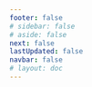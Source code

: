 ```yaml
---
footer: false
# sidebar: false
# aside: false
next: false
lastUpdated: false
navbar: false
# layout: doc
---
```


<script setup>
const chatPrompts = [
  // خدمات الأعمال (البلوك الأول)
  { id: "1", text: "تأسيس شركة في الإمارات", category: "business" },
  { id: "2", text: "تأسيس شركة Mainland", category: "business" },
  { id: "3", text: "تسجيل شركة في المنطقة Free Zone", category: "business" },
  { id: "4", text: "تأسيس شركة Offshore", category: "business" },
  { id: "5", text: "تأشيرة العمل الحر في الإمارات", category: "business" },
  { id: "6", text: "رخصة تجارية في دبي", category: "business" },
  { id: "7", text: "متطلبات الرخصة التجارية في الإمارات", category: "business" },
  { id: "23", text: "تأسيس الأعمال في الإمارات", category: "business" },
  { id: "24", text: "المناطق الحرة في دبي", category: "business" },
  { id: "25", text: "تسجيل الشركات في الإمارات", category: "business" },
  { id: "26", text: "تأشيرة العمل الحر في الإمارات", category: "business" },
  
  // التأشيرات والهجرة
  { id: "8", text: "طلب التأشيرة الذهبية الإماراتية", category: "visa" },
  { id: "9", text: "تأشيرة العمل الإماراتية", category: "visa" },
  { id: "10", text: "كفالة تأشيرة العائلة في الإمارات", category: "visa" },
  { id: "11", text: "متطلبات الفحص الطبي للتأشيرة", category: "visa" },
  { id: "12", text: "إجراءات تأشيرة الإقامة في الإمارات", category: "visa" },
  { id: "27", text: "متطلبات التأشيرة الإماراتية", category: "visa" },
  
  // القانونية والوثائق
  { id: "13", text: "طلب الهوية الإماراتية", category: "legal" },
  { id: "14", text: "تصديق الوثائق في الإمارات", category: "legal" },
  { id: "15", text: "الوكالة القانونية في الإمارات", category: "legal" },
  { id: "16", text: "مراجعة العقود التجارية في الإمارات", category: "legal" },
  { id: "40", text: "تجديد الهوية الإماراتية", category: "legal" },
  
  // الخدمات المالية
  { id: "17", text: "حساب مصرفي للشركات في الإمارات", category: "finance" },
  { id: "18", text: "التسجيل الضريبي في الإمارات (VAT)", category: "finance" },
  { id: "19", text: "خدمات المحاسبة في الإمارات", category: "finance" },
  { id: "20", text: "قوانين المادة الاقتصادية في الإمارات", category: "finance" },
  { id: "41", text: "الخدمات المصرفية في الإمارات", category: "finance" },
  
  // العقارات والخدمات
  { id: "21", text: "الاستثمار العقاري في الإمارات", category: "property" },
  { id: "22", text: "تأجير المكاتب في دبي", category: "property" },

  // الرعاية الصحية
  { id: "47", text: "التأمين الصحي في الإمارات", category: "healthcare" },
  { id: "48", text: "أفضل المستشفيات في دبي", category: "healthcare" },
  { id: "49", text: "الفحص الطبي في الإمارات", category: "healthcare" },
  
  // السياحة والترفيه
  { id: "28", text: "المعالم السياحية في دبي", category: "travel" },
  { id: "29", text: "إكسبو سيتي دبي", category: "attractions" },
  { id: "30", text: "تذاكر برواز دبي", category: "attractions" },
  { id: "31", text: "تذاكر برج خليفة", category: "attractions" },
  { id: "32", text: "متحف المستقبل", category: "attractions" },
  { id: "33", text: "اللوفر أبوظبي", category: "attractions" },
  { id: "34", text: "عالم فيراري أبوظبي", category: "attractions" },
  { id: "35", text: "التسوق في دبي مول", category: "shopping" },
]
</script>

<AIChat :prompts="chatPrompts" />

